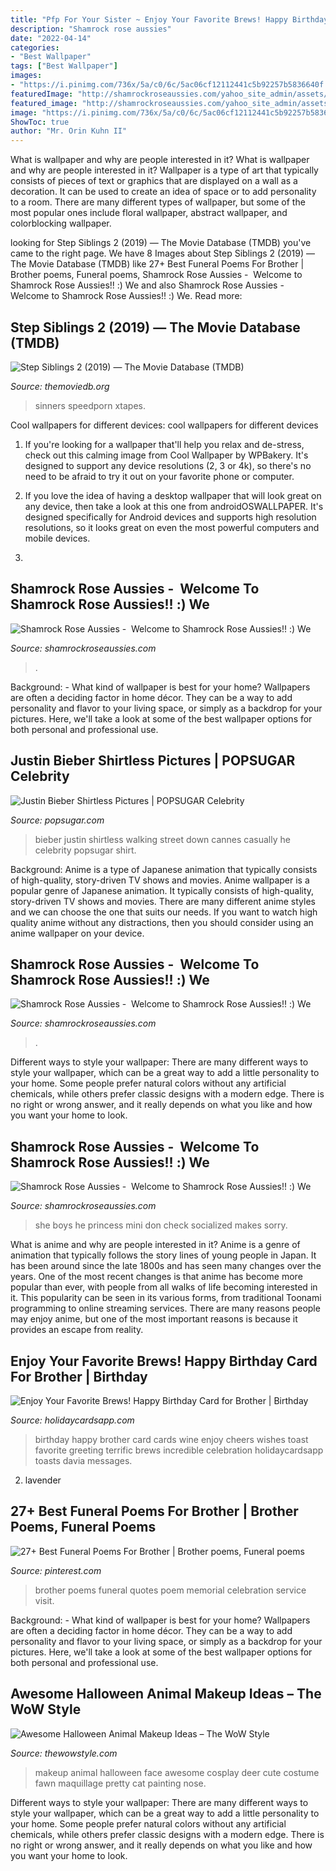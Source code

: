 ```yaml
---
title: "Pfp For Your Sister ~ Enjoy Your Favorite Brews! Happy Birthday Card For Brother"
description: "Shamrock rose aussies"
date: "2022-04-14"
categories:
- "Best Wallpaper"
tags: ["Best Wallpaper"]
images:
- "https://i.pinimg.com/736x/5a/c0/6c/5ac06cf12112441c5b92257b5836640f.jpg"
featuredImage: "http://shamrockroseaussies.com/yahoo_site_admin/assets/images/DSC_0406.79194503_std.JPG"
featured_image: "http://shamrockroseaussies.com/yahoo_site_admin/assets/images/DSC_0125.83222318_std.JPG"
image: "https://i.pinimg.com/736x/5a/c0/6c/5ac06cf12112441c5b92257b5836640f.jpg"
ShowToc: true
author: "Mr. Orin Kuhn II"
---
```



What is wallpaper and why are people interested in it?
What is wallpaper and why are people interested in it?
Wallpaper is a type of art that typically consists of pieces of text or graphics that are displayed on a wall as a decoration. It can be used to create an idea of space or to add personality to a room. There are many different types of wallpaper, but some of the most popular ones include floral wallpaper, abstract wallpaper, and colorblocking wallpaper.

	

		
looking for Step Siblings 2 (2019) — The Movie Database (TMDB) you've came to the right page. We have 8 Images about Step Siblings 2 (2019) — The Movie Database (TMDB) like 27+ Best Funeral Poems For Brother | Brother poems, Funeral poems, Shamrock Rose Aussies - ﻿﻿﻿ Welcome to Shamrock Rose Aussies!! :) We and also Shamrock Rose Aussies - ﻿﻿﻿ Welcome to Shamrock Rose Aussies!! :) We. Read more:
		
    
## Step Siblings 2 (2019) — The Movie Database (TMDB)

<img loading=lazy src="https://www.themoviedb.org/t/p/w300_and_h450_bestv2/na6QteXrLYlGKHVwAth2lxeVBQ5.jpg" onerror="this.onerror=null;this.src='https://tse2.mm.bing.net/th?id=OIP.k49qdnOdZ5MHJ3wcujKBUQAAAA&amp;pid=15.1';" alt="Step Siblings 2 (2019) — The Movie Database (TMDB)">

_Source: themoviedb.org_

>sinners speedporn xtapes. 

	

Cool wallpapers for different devices:
cool wallpapers for different devices 

1. If you're looking for a wallpaper that'll help you relax and de-stress, check out this calming image from Cool Wallpaper by WPBakery. It's designed to support any device resolutions (2, 3 or 4k), so there's no need to be afraid to try it out on your favorite phone or computer.

2. If you love the idea of having a desktop wallpaper that will look great on any device, then take a look at this one from androidOSWALLPAPER. It's designed specifically for Android devices and supports high resolution resolutions, so it looks great on even the most powerful computers and mobile devices.

3.

    
## Shamrock Rose Aussies - ﻿﻿﻿ Welcome To Shamrock Rose Aussies!! :) We

<img loading=lazy src="http://shamrockroseaussies.com/yahoo_site_admin/assets/images/DSC_0125.83222318_std.JPG" onerror="this.onerror=null;this.src='https://tse1.mm.bing.net/th?id=OIP.vXorqpaDCzHDRqFRNmNp1AHaE-&amp;pid=15.1';" alt="Shamrock Rose Aussies - ﻿﻿﻿ Welcome to Shamrock Rose Aussies!! :) We">

_Source: shamrockroseaussies.com_

>. 

	

Background: - What kind of wallpaper is best for your home?
Wallpapers are often a deciding factor in home décor. They can be a way to add personality and flavor to your living space, or simply as a backdrop for your pictures. Here, we'll take a look at some of the best wallpaper options for both personal and professional use.

    
## Justin Bieber Shirtless Pictures | POPSUGAR Celebrity

<img loading=lazy src="http://media2.popsugar-assets.com/files/2014/09/10/973/n/1922398/2b19fef753fa44bc_492433583eN55zJ.xxxlarge.jpg" onerror="this.onerror=null;this.src='https://tse3.mm.bing.net/th?id=OIP.6pdXzI51sZ6m4DQf_IEK3QHaLG&amp;pid=15.1';" alt="Justin Bieber Shirtless Pictures | POPSUGAR Celebrity">

_Source: popsugar.com_

>bieber justin shirtless walking street down cannes casually he celebrity popsugar shirt. 

	

Background: Anime is a type of Japanese animation that typically consists of high-quality, story-driven TV shows and movies.
Anime wallpaper is a popular genre of Japanese animation. It typically consists of high-quality, story-driven TV shows and movies. There are many different anime styles and we can choose the one that suits our needs. If you want to watch high quality anime without any distractions, then you should consider using an anime wallpaper on your device.

    
## Shamrock Rose Aussies - ﻿﻿﻿ Welcome To Shamrock Rose Aussies!! :) We

<img loading=lazy src="http://shamrockroseaussies.com/yahoo_site_admin/assets/images/DSC_0782.124232546_std.JPG" onerror="this.onerror=null;this.src='https://tse1.mm.bing.net/th?id=OIP.A849W9qZ-uNXkjQ6RNtH0QHaE-&amp;pid=15.1';" alt="Shamrock Rose Aussies - ﻿﻿﻿ Welcome to Shamrock Rose Aussies!! :) We">

_Source: shamrockroseaussies.com_

>. 

	

Different ways to style your wallpaper:
There are many different ways to style your wallpaper, which can be a great way to add a little personality to your home. Some people prefer natural colors without any artificial chemicals, while others prefer classic designs with a modern edge. There is no right or wrong answer, and it really depends on what you like and how you want your home to look.

    
## Shamrock Rose Aussies - ﻿﻿﻿ Welcome To Shamrock Rose Aussies!! :) We

<img loading=lazy src="http://shamrockroseaussies.com/yahoo_site_admin/assets/images/DSC_0406.79194503_std.JPG" onerror="this.onerror=null;this.src='https://tse4.mm.bing.net/th?id=OIP.F6JgoUmrZJDAPWgOpkVukwHaE-&amp;pid=15.1';" alt="Shamrock Rose Aussies - ﻿﻿﻿ Welcome to Shamrock Rose Aussies!! :) We">

_Source: shamrockroseaussies.com_

>she boys he princess mini don check socialized makes sorry. 

	

What is anime and why are people interested in it?
Anime is a genre of animation that typically follows the story lines of young people in Japan. It has been around since the late 1800s and has seen many changes over the years. One of the most recent changes is that anime has become more popular than ever, with people from all walks of life becoming interested in it. This popularity can be seen in its various forms, from traditional Toonami programming to online streaming services. There are many reasons people may enjoy anime, but one of the most important reasons is because it provides an escape from reality.

    
## Enjoy Your Favorite Brews! Happy Birthday Card For Brother | Birthday

<img loading=lazy src="https://www.holidaycardsapp.com/assets/card/b_day_fbr44.png" onerror="this.onerror=null;this.src='https://tse1.mm.bing.net/th?id=OIP.sqcuupWnSRoYZVJVI9z_DAAAAA&amp;pid=15.1';" alt="Enjoy Your Favorite Brews! Happy Birthday Card for Brother | Birthday">

_Source: holidaycardsapp.com_

>birthday happy brother card cards wine enjoy cheers wishes toast favorite greeting terrific brews incredible celebration holidaycardsapp toasts davia messages. 

	

2. lavender 

    
## 27+ Best Funeral Poems For Brother | Brother Poems, Funeral Poems

<img loading=lazy src="https://i.pinimg.com/736x/5a/c0/6c/5ac06cf12112441c5b92257b5836640f.jpg" onerror="this.onerror=null;this.src='https://tse1.mm.bing.net/th?id=OIP.TOkVO8l7fQP5Q3dgVgUvqwHaLG&amp;pid=15.1';" alt="27+ Best Funeral Poems For Brother | Brother poems, Funeral poems">

_Source: pinterest.com_

>brother poems funeral quotes poem memorial celebration service visit. 

	

Background: - What kind of wallpaper is best for your home?
Wallpapers are often a deciding factor in home décor. They can be a way to add personality and flavor to your living space, or simply as a backdrop for your pictures. Here, we'll take a look at some of the best wallpaper options for both personal and professional use.

    
## Awesome Halloween Animal Makeup Ideas – The WoW Style

<img loading=lazy src="http://thewowstyle.com/wp-content/uploads/2016/06/Top-Animal-Halloween-Makeup.jpg" onerror="this.onerror=null;this.src='https://tse4.mm.bing.net/th?id=OIP.cDmJsC9zEFoKKVm5OPQkJgHaJ3&amp;pid=15.1';" alt="Awesome Halloween Animal Makeup Ideas – The WoW Style">

_Source: thewowstyle.com_

>makeup animal halloween face awesome cosplay deer cute costume fawn maquillage pretty cat painting nose. 

	

Different ways to style your wallpaper:
There are many different ways to style your wallpaper, which can be a great way to add a little personality to your home. Some people prefer natural colors without any artificial chemicals, while others prefer classic designs with a modern edge. There is no right or wrong answer, and it really depends on what you like and how you want your home to look.

